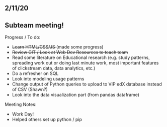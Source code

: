 ## 2/11/20

## Subteam meeting!

Progress / To do:
- <s>Learn HTML/CSS/JS </s> (made some progress)
- <s>Review GIT / Look at Web Dev Resources to teach team </s>
- Read some literature on Educational research (e.g. study patterns, spreading work out or doing last minute work, most important features of clickstream data, data analytics, etc.)
- Do a refresher on SQL
- Look into modeling usage patterns
- Change output of Python queries to upload to VIP edX database instead of CSV (Shawn?)
- Look into the data visualization part (from pandas dataframe)

Meeting Notes:
- Work Day!
- Helped others set up python / pip
